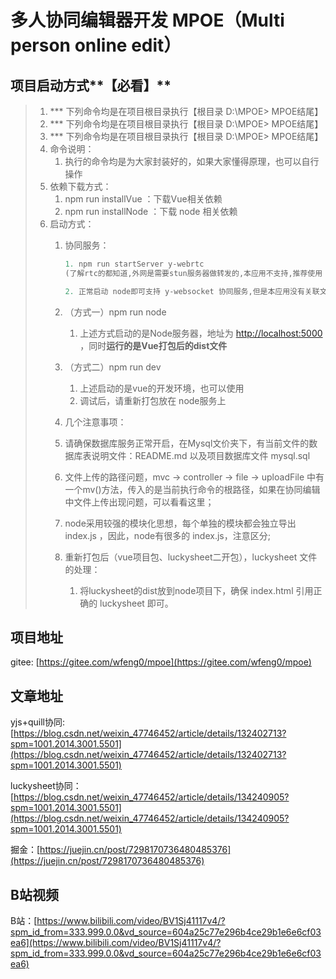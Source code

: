 # 多人协同编辑器开发 MPOE（Multi person online edit）

## 项目启动方式**【必看】**

> 1. *** 下列命令均是在项目根目录执行【根目录  D:\MPOE>  MPOE结尾】
> 2. *** 下列命令均是在项目根目录执行【根目录  D:\MPOE>  MPOE结尾】
> 3. *** 下列命令均是在项目根目录执行【根目录  D:\MPOE>  MPOE结尾】
> 4. 命令说明：
>    1. 执行的命令均是为大家封装好的，如果大家懂得原理，也可以自行操作
> 5. 依赖下载方式：
>    1. npm run installVue ：下载Vue相关依赖
>    2. npm run installNode ：下载 node 相关依赖
> 6. 启动方式：
>    1. 协同服务：
>
>       ```javascript
>       1. npm run startServer y-webrtc
>       (了解rtc的都知道,外网是需要stun服务器做转发的,本应用不支持,推荐使用 y-websocket的协同方式)
>       
>       2. 正常启动 node即可支持 y-websocket 协同服务,但是本应用没有关联文件,**推荐使用此方式**
>       ```
>
>    2. （方式一）npm run node
>       1. 上述方式启动的是Node服务器，地址为 [http://localhost:5000](http://localhost:5000) ，同时**运行的是Vue打包后的dist文件**
>
>    3. （方式二）npm run dev
>       1. 上述启动的是vue的开发环境，也可以使用
>       2. 调试后，请重新打包放在 node服务上
>
>    4. 几个注意事项：
>
>    5. 请确保数据库服务正常开启，在Mysql文价夹下，有当前文件的数据库表说明文件：README.md 以及项目数据库文件 mysql.sql
>
>    6. 文件上传的路径问题，mvc -> controller -> file -> uploadFile 中有一个mv()方法，传入的是当前执行命令的根路径，如果在协同编辑中文件上传出现问题，可以看看这里；
>
>    7. node采用较强的模块化思想，每个单独的模块都会独立导出 index.js ，因此，node有很多的 index.js，注意区分;
>
>    8. 重新打包后（vue项目包、luckysheet二开包），luckysheet 文件的处理：
>
>       1. 将luckysheet的dist放到node项目下，确保 index.html 引用正确的 luckysheet 即可。

## 项目地址

gitee: [https://gitee.com/wfeng0/mpoe](https://gitee.com/wfeng0/mpoe)

## 文章地址

yjs+quill协同: [https://blog.csdn.net/weixin_47746452/article/details/132402713?spm=1001.2014.3001.5501](https://blog.csdn.net/weixin_47746452/article/details/132402713?spm=1001.2014.3001.5501)

luckysheet协同：[https://blog.csdn.net/weixin_47746452/article/details/134240905?spm=1001.2014.3001.5501](https://blog.csdn.net/weixin_47746452/article/details/134240905?spm=1001.2014.3001.5501)

掘金：[https://juejin.cn/post/7298170736480485376](https://juejin.cn/post/7298170736480485376)

## B站视频

B站：[https://www.bilibili.com/video/BV1Sj41117v4/?spm_id_from=333.999.0.0&vd_source=604a25c77e296b4ce29b1e6e6cf03ea6](https://www.bilibili.com/video/BV1Sj41117v4/?spm_id_from=333.999.0.0&vd_source=604a25c77e296b4ce29b1e6e6cf03ea6)
